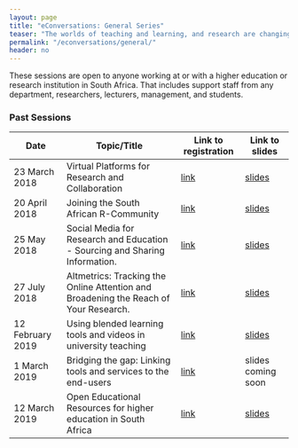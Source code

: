 ```yaml
---
layout: page
title: "eConversations: General Series"
teaser: "The worlds of teaching and learning, and research are changing rapidly. Mostly due to advances in technology, connnectedness and the shear amount of information that is available at the tip of ones fingers today. In the General eConversations Series, we will attempt to provide conversation opportunities about topics that is relevant to academics and support staff at a 21st century academic institution."
permalink: "/econversations/general/"
header: no
---
```


These sessions are open to anyone working at or with a higher education or research institution in South Africa. That includes support staff from any department, researchers, lecturers, management, and students.


### Past Sessions

|Date|Topic/Title|Link to registration|Link to slides|
|----|-----------|--------------------|--------------|
|23 March 2018|Virtual Platforms for Research and Collaboration|[link](https://www.quicket.co.za/events/27507-rccp-ii-econversation-series-1-virtual-platforms-for-collaboration-and-research/)|[slides](https://figshare.com/articles/RCCPII_eConversations_Virtual_Platforms_for_Research_and_Collaboration/6050171)| |
|20 April 2018|Joining the South African R-Community|[link](https://www.quicket.co.za/events/42911-rccp-ii-econversation-series-2-joining-the-south-african-r-community/)|[slides](https://prezi.com/view/XRuMQtRSIVBVStP6aRU9/)| |
|25 May 2018|Social Media for Research and Education - Sourcing and Sharing Information.|[link](https://www.quicket.co.za/events/47316-rccp-ii-econversation-series-3-social-media-for-research-and-education-getting/#/)|[slides](https://twitter.com/stevedudley_/status/999962889871077376)|[notes](https://etherpad.wikimedia.org/p/r.a4049de9b6025c40eca1a384d5a55e3a)|
|27 July 2018|Altmetrics: Tracking the Online Attention and Broadening the Reach of Your Research.|[link](https://www.quicket.co.za/events/52327-rccp-ii-econversation-series-4-altmetrics-tracking-the-online-attention-and-bro/)|[slides](https://figshare.com/articles/Altmetrics_Tracking_the_Online_Attention_and_Broadening_the_Reach_of_Your_Research/6871388)|[notes](https://etherpad.wikimedia.org/p/r.7880d91cb1b63ba76acdda0b616f77a9)|
|12 February 2019|Using blended learning tools and videos in university teaching|[link](https://www.quicket.co.za/events/66761--rccp-ii-econversation-series-5-using-blended-learning-tools-and-videos-in-univ?preview=t#/)|[slides](https://figshare.com/articles/RCCPII_eConversations_Using_blended_learning_tools_and_videos_in_university_teaching/7764590)|[notes](https://etherpad.wikimedia.org/p/r.c54cef0bfc73cd9588182d6c2223c4d3)|
|1 March 2019|Bridging the gap: Linking tools and services to the end-users|[link](http://qkt.io/RCCPII-1March2019)|slides coming soon|[notes](https://etherpad.wikimedia.org/p/r.90d7f932cac6e2eb931afdb23882e1e3)|
|12 March 2019|Open Educational Resources for higher education in South Africa |[link](http://qkt.io/RCCPII-12Mar )|[slides](https://github.com/TENET-RCCPII/rccpii-2018/blob/gh-pages/documents/OpennessInHE_OER.pdf?raw=true)|[notes](https://etherpad.wikimedia.org/p/r.251a09747600e74994d8cece49bc3935)|


